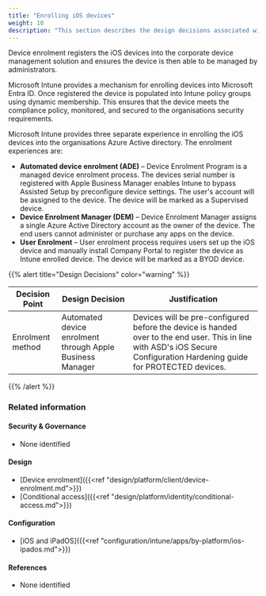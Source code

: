 ```yaml
---
title: "Enrolling iOS devices"
weight: 10
description: "This section describes the design decisions associated with enrolling iOS endpoints configured according to guidance in ASD's Blueprint for Secure Cloud."
---
```


Device enrolment registers the iOS devices into the corporate device management solution and ensures the device is then able to be managed by administrators.

Microsoft Intune provides a mechanism for enrolling devices into Microsoft Entra ID. Once registered the device is populated into Intune policy groups using dynamic membership. This ensures that the device meets the compliance policy, monitored, and secured to the organisations security requirements. 

Microsoft Intune provides three separate experience in enrolling the iOS devices into the organisations Azure Active directory. The enrolment experiences are: 

* **Automated device enrolment (ADE)** – Device Enrolment Program is a managed device enrolment process. The devices serial number is registered with Apple Business Manager enables Intune to bypass Assisted Setup by preconfigure device settings. The user's account will be assigned to the device. The device will be marked as a Supervised device.
* **Device Enrolment Manager (DEM)** – Device Enrolment Manager assigns a single Azure Active Directory account as the owner of the device. The end users cannot administer or purchase any apps on the device.
* **User Enrolment** – User enrolment process requires users set up the iOS device and manually install Company Portal to register the device as Intune enrolled device. The device will be marked as a BYOD device.

{{% alert title="Design Decisions" color="warning" %}}

| Decision Point   | Design Decision                                            | Justification                                                                                                                                                               |
|------------------|------------------------------------------------------------|-----------------------------------------------------------------------------------------------------------------------------------------------------------------------------|
| Enrolment method | Automated device enrolment through Apple Business Manager | Devices will be pre-configured before the device is handed over to the end user. This in line with ASD's iOS Secure Configuration Hardening guide for PROTECTED devices. |

{{% /alert %}}

### Related information

#### Security & Governance

* None identified

#### Design

* [Device enrolment]({{<ref "design/platform/client/device-enrolment.md">}})
* [Conditional access]({{<ref "design/platform/identity/conditional-access.md">}})

#### Configuration

* [iOS and iPadOS]({{<ref "configuration/intune/apps/by-platform/ios-ipados.md">}})

#### References

* None identified